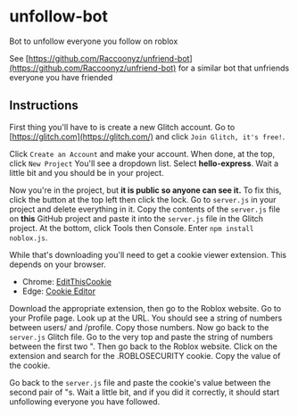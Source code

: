 # unfollow-bot
Bot to unfollow everyone you follow on roblox

See [https://github.com/Raccoonyz/unfriend-bot](https://github.com/Raccoonyz/unfriend-bot) for a similar bot that unfriends everyone you have friended
## Instructions 
First thing you'll have to is create a new Glitch account.
Go to [https://glitch.com](https://glitch.com/) and click `Join Glitch, it's free!`.

Click `Create an Account` and make your account.
When done, at the top, click `New Project`
You'll see a dropdown list. Select **hello-express**. Wait a little bit and you should be in your project.

Now you're in the project, but **it is public so anyone can see it.** To fix this, click the button at the top left then click the lock.
Go to `server.js` in your project and delete everything in it.
Copy the contents of the `server.js` file on **this** GitHub project and paste it into the `server.js` file in the Glitch project.
At the bottom, click Tools then Console. Enter `npm install noblox.js`.

While that's downloading you'll need to get a cookie viewer extension. This depends on your browser.
* Chrome: [EditThisCookie](https://chrome.google.com/webstore/detail/editthiscookie/fngmhnnpilhplaeedifhccceomclgfbg?hl=en)
* Edge: [Cookie Editor](https://microsoftedge.microsoft.com/addons/detail/cookie-editor/ajfboaconbpkglpfanbmlfgojgndmhmc?hl=en-US%3Fhl%3Den-US)

Download the appropriate extension, then go to the Roblox website. 
Go to your Profile page. Look up at the URL. You should see a string of numbers between users/ and /profile. Copy those numbers.
Now go back to the `server.js` Glitch file. Go to the very top and paste the string of numbers between the first two ".
Then go back to the Roblox website.
Click on the extension and search for the .ROBLOSECURITY cookie.
Copy the value of the cookie.

Go back to the `server.js` file and paste the cookie's value between the second pair of "s. 
Wait a little bit, and if you did it correctly, it should start unfollowing everyone you have followed.
